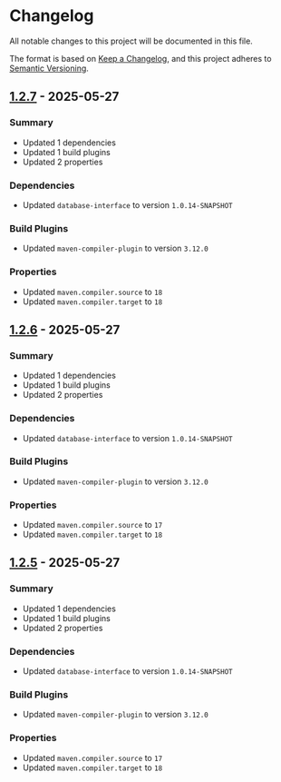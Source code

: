 # Changelog

All notable changes to this project will be documented in this file.

The format is based on [Keep a Changelog](https://keepachangelog.com/en/1.0.0/),
and this project adheres to [Semantic Versioning](https://semver.org/spec/v2.0.0.html).

## [1.2.7] - 2025-05-27

### Summary
- Updated 1 dependencies
- Updated 1 build plugins
- Updated 2 properties

### Dependencies
- Updated `database-interface` to version `1.0.14-SNAPSHOT`

### Build Plugins
- Updated `maven-compiler-plugin` to version `3.12.0`

### Properties
- Updated `maven.compiler.source` to `18`
- Updated `maven.compiler.target` to `18`

[1.2.7]: /-/compare/v1.2.7...HEAD


## [1.2.6] - 2025-05-27

### Summary
- Updated 1 dependencies
- Updated 1 build plugins
- Updated 2 properties

### Dependencies
- Updated `database-interface` to version `1.0.14-SNAPSHOT`

### Build Plugins
- Updated `maven-compiler-plugin` to version `3.12.0`

### Properties
- Updated `maven.compiler.source` to `17`
- Updated `maven.compiler.target` to `18`

[1.2.6]: https://github.com/yourusername/yourrepo/compare/v1.2.6...HEAD


## [1.2.5] - 2025-05-27

### Summary
- Updated 1 dependencies
- Updated 1 build plugins
- Updated 2 properties

### Dependencies
- Updated `database-interface` to version `1.0.14-SNAPSHOT`

### Build Plugins
- Updated `maven-compiler-plugin` to version `3.12.0`

### Properties
- Updated `maven.compiler.source` to `17`
- Updated `maven.compiler.target` to `18`

[1.2.5]: https://github.com/yourusername/yourrepo/compare/v1.2.5...HEAD






